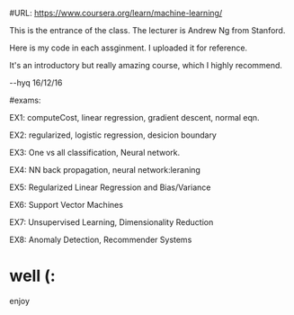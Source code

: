
#URL:
https://www.coursera.org/learn/machine-learning/

This is the entrance of the class. The lecturer is Andrew Ng from Stanford.


Here is my code in each assginment. I uploaded it for reference. 

It's an introductory but really amazing course, which I highly recommend. 

--hyq  16/12/16

#exams:

EX1: computeCost, linear regression, gradient descent, normal eqn.

EX2: regularized, logistic regression, desicion boundary

EX3: One vs all classification, Neural network.

EX4: NN back propagation, neural network:leraning

EX5: Regularized Linear Regression and Bias/Variance

EX6: Support Vector Machines

EX7: Unsupervised Learning, Dimensionality Reduction

EX8: Anomaly Detection, Recommender Systems

# well (:
enjoy
